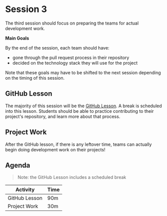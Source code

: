 # Session 3
The third session should focus on preparing the teams for actual development work.

**Main Goals**

By the end of the session, each team should have:

- gone through the pull request process in their repository
- decided on the technology stack they will use for the project

Note that these goals may have to be shifted to the next session depending on the timing of this session.

## GitHub Lesson
The majority of this session will be the [GitHub Lesson](../GitHubLesson/README.md). A break is scheduled into this lesson. Students should be able to practice contributing to their project's repository, and learn more about that process.

## Project Work
After the GitHub lesson, if there is any leftover time, teams can actually begin doing development work on their projects!

## Agenda
>Note: the GitHub Lesson includes a scheduled break

| Activity | Time |
|-|-|
| GitHub Lesson | 90m |
| Project Work | 30m |
